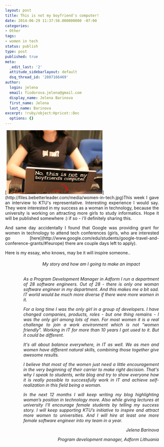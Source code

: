```yaml
---
layout: post
title: This is not my boyfriend's computer!
date: 2014-06-29 11:37:58.000000000 -07:00
categories:
- Other
tags:
- women in tech
status: publish
type: post
published: true
meta:
  _edit_last: '2'
  attitude_sidebarlayout: default
  dsq_thread_id: '2807166469'
author:
  login: jelena
  email: fiodorova.jelena@gmail.com
  display_name: Jelena Barinova
  first_name: Jelena
  last_name: Barinova
excerpt: !ruby/object:Hpricot::Doc
  options: {}
---
```

<p style="text-align: justify;">[<img class="alignleft  wp-image-504" 
src="assets/women-in-tech.jpg" alt="women in tech" width="314" height="209" 
/>](http://files.bebetterleader.com/media/women-in-tech.jpg)This week I gave 
an interview to KTU's representative. Interesting experience I would say. They 
were interested in my success as a woman in technology, because the university 
is working on attracting more girls to study informatics. Hope it will be 
published somewhere :) if so - i'll definitely sharing this.</p> 
<p style="text-align: justify;">And same day accidentally I found that Google 
was providing grant for women in technology to attend tech conferences (girls, 
who are interested go 
[here](http://www.google.com/edu/students/google-travel-and-conference-grants/#!europe) there 
are couple days left to apply).</p> 
<p style="text-align: justify;">Here is my essay, who knows, may be it will 
inspire someone..</p> 
<h6 style="text-align: center; padding-left: 60px;"><em>My story and how am I 
going to make an impact</em></h6> 
<p style="text-align: justify; padding-left: 60px;"><em>As a Program 
Development Manager in Adform I run a department of 28 software engineers. Out 
of 28 - there is only one woman software engineer in my department. And this 
makes me a bit sad. IT world would be much more diverse if there were more 
women in it.</em></p> 
<p style="text-align: justify; padding-left: 60px;"><em>For a long time I was 
the only girl in a group of developers. I have changed companies, products, 
roles - but one thing remains - I was the only girl among lots of men. For 
most women it is a real challenge to join a work environment which is not 
“women friendly”. Working in IT for more than 10 years I got used to it. But 
it could be different.</em></p> 
<p style="text-align: justify; padding-left: 60px;"><em>It's all about balance 
everywhere, in IT as well. We as men and women have different natural skills, 
combining those together give awesome results.</em></p> 
<p style="text-align: justify; padding-left: 60px;"><em>I believe that most of 
the women just need a little encouragement in the very beginning of their 
carrier to make right decision. That's why I speak to students, write blog and 
try to show everyone how it is really possible to successfully work in IT and 
achieve self-realization in this field being a woman.</em></p> 
<p style="text-align: justify; padding-left: 60px;"><em>In the next 12 months 
I will keep writing my blog highlighting woman’s position in technology more. 
Also while giving lectures at university I’ll encourage female students by 
telling my success story. I will keep supporting KTU’s initiative to inspire 
and attract more women to universities. And I will hire at least one more 
female software engineer into my team in a year.</em></p> 
<p style="text-align: right; padding-left: 60px;"><em>Jelena Barinova</em></p> 
<p style="text-align: right; padding-left: 60px;"><em>Program development 
manager, Adform Lithuania</em></p> 